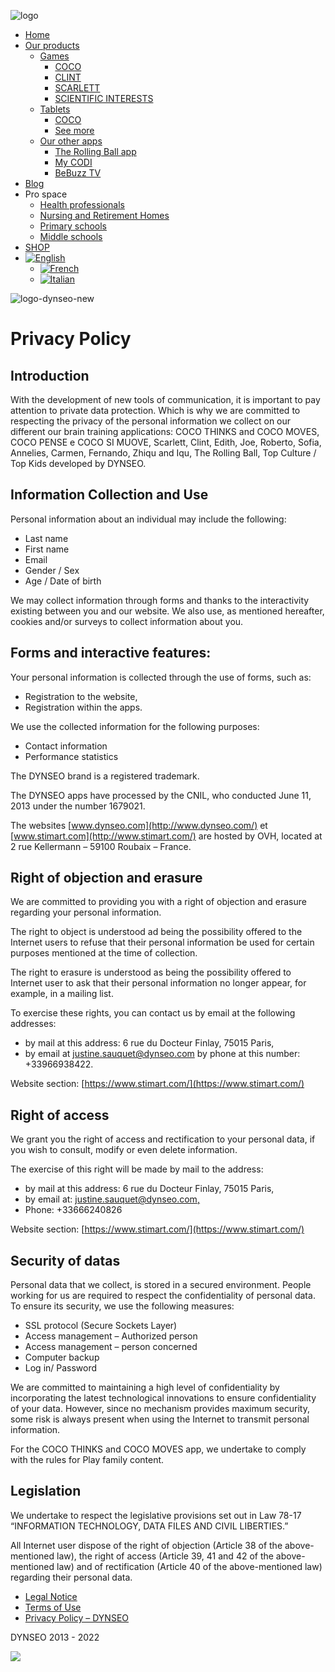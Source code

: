  ![logo](https://www.dynseo.com/wp-content/uploads/2024/01/logo.jpg)

* [Home](https://www.dynseo.com/en/)
* [Our products](https://www.dynseo.com/en/our-products-brain-games-adapted-for-all/)
    * [Games](#)
        * [COCO](https://www.dynseo.com/en/brain-games-apps/coco-educational-games/)
        * [CLINT](https://www.dynseo.com/en/brain-games-apps/clint-brain-games-for-adults/)
        * [SCARLETT](https://www.dynseo.com/en/brain-games-apps/scarlett-brain-games-for-seniors/)
        * [SCIENTIFIC INTERESTS](https://www.dynseo.com/en/scientific-interest/)
    * [Tablets](#)
        * [COCO](https://www.dynseo.com/en/the-coco-thinks-and-coco-moves-educational-tablet/)
        * [See more](https://www.dynseo.com/en/our-products-brain-games-adapted-for-all/)
    * [Our other apps](#)
        * [The Rolling Ball app](https://www.dynseo.com/en/the-rolling-ball/)
        * [My CODI](https://www.dynseo.com/en/my-dico-communication-and-autonomy/)
        * [BeBuzz TV](https://www.dynseo.com/en/bebuzz-tv/)
* [Blog](https://www.dynseo.com/en/the-coaches-blog-your-brain-coach/)
* Pro space
    * [Health professionals](https://www.dynseo.com/en/you-are/health-professionals/)
    * [Nursing and Retirement Homes](https://www.dynseo.com/en/ehpad-retirement-homes/)
    * [Primary schools](https://www.dynseo.com/en/coco-the-educational-program-for-primary-schools/)
    * [Middle schools](https://www.dynseo.com/en/clint-learning-app-for-middle-school/)
* [SHOP](https://www.dynseo.com/en/order/)
* [![English](https://www.dynseo.com/wp-content/plugins/sitepress-multilingual-cms/res/flags/en.png)](https://www.dynseo.com/en/privacy-policy/)
    * [![French](https://www.dynseo.com/wp-content/plugins/sitepress-multilingual-cms/res/flags/fr.png)](https://www.dynseo.com/politique-de-confidentialite/)
    * [![Italian](https://www.dynseo.com/wp-content/plugins/sitepress-multilingual-cms/res/flags/it.png)](https://www.dynseo.com/it/informativa-sulla-privacy-dynseo/)

 ![logo-dynseo-new](https://www.dynseo.com/wp-content/uploads/2022/05/logo-dynseo-new.png)

Privacy Policy
==============

Introduction
------------

With the development of new tools of communication, it is important to pay attention to private data protection. Which is why we are committed to respecting the privacy of the personal information we collect on our different our brain training applications: COCO THINKS and COCO MOVES, COCO PENSE e COCO SI MUOVE, Scarlett, Clint, Edith, Joe, Roberto, Sofia, Annelies, Carmen, Fernando, Zhiqu and Iqu, The Rolling Ball, Top Culture / Top Kids developed by DYNSEO.

Information Collection and Use
------------------------------

Personal information about an individual may include the following:

* Last name
* First name
* Email
* Gender / Sex
* Age / Date of birth

We may collect information through forms and thanks to the interactivity existing between you and our website. We also use, as mentioned hereafter, cookies and/or surveys to collect information about you.

Forms and interactive features:
-------------------------------

Your personal information is collected through the use of forms, such as:

* Registration to the website,
* Registration within the apps.

We use the collected information for the following purposes:

* Contact information
* Performance statistics

The DYNSEO brand is a registered trademark.

The DYNSEO apps have processed by the CNIL, who conducted June 11, 2013 under the number 1679021.

The websites [www.dynseo.com](http://www.dynseo.com/) et [www.stimart.com](http://www.stimart.com/) are hosted by OVH, located at 2 rue Kellermann – 59100 Roubaix – France.

Right of objection and erasure
------------------------------

We are committed to providing you with a right of objection and erasure regarding your personal information.

The right to object is understood ad being the possibility offered to the Internet users to refuse that their personal information be used for certain purposes mentioned at the time of collection.

The right to erasure is understood as being the possibility offered to Internet user to ask that their personal information no longer appear, for example, in a mailing list.

To exercise these rights, you can contact us by email at the following addresses:

* by mail at this address: 6 rue du Docteur Finlay, 75015 Paris,
* by email at [justine.sauquet@dynseo.com](mailto:justine.sauquet@dynseo.com) by phone at this number: +33966938422.

Website section: [https://www.stimart.com/](https://www.stimart.com/)

Right of access
---------------

We grant you the right of access and rectification to your personal data, if you wish to consult, modify or even delete information.

The exercise of this right will be made by mail to the address:

* by mail at this address: 6 rue du Docteur Finlay, 75015 Paris,
* by email at: [justine.sauquet@dynseo.com,](mailto:justine.sauquet@dynseo.com)
* Phone: +33666240826

Website section: [https://www.stimart.com/](https://www.stimart.com/)

Security of datas
-----------------

Personal data that we collect, is stored in a secured environment. People working for us are required to respect the confidentiality of personal data. To ensure its security, we use the following measures:

* SSL protocol (Secure Sockets Layer)
* Access management – Authorized person
* Access management – person concerned
* Computer backup
* Log in/ Password

We are committed to maintaining a high level of confidentiality by incorporating the latest technological innovations to ensure confidentiality of your data. However, since no mechanism provides maximum security, some risk is always present when using the Internet to transmit personal information. 

For the COCO THINKS and COCO MOVES app, we undertake to comply with the rules for Play family content.

Legislation
-----------

We undertake to respect the legislative provisions set out in Law 78-17 “INFORMATION TECHNOLOGY, DATA FILES AND CIVIL LIBERTIES.”

All Internet user dispose of the right of objection (Article 38 of the above-mentioned law), the right of access (Article 39, 41 and 42 of the above-mentioned law) and of rectification (Article 40 of the above-mentioned law) regarding their personal data.

* [Legal Notice](https://www.dynseo.com/en/legal-notice-dynseo/)
* [Terms of Use](https://www.dynseo.com/en/terms-of-use/)
* [Privacy Policy – DYNSEO](https://www.dynseo.com/en/privacy-policy/)

DYNSEO 2013 - 2022

 

![](https://dc.ads.linkedin.com/collect/?pid=118365&fmt=gif)